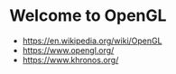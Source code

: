 # Welcome to OpenGL

* https://en.wikipedia.org/wiki/OpenGL
* https://www.opengl.org/
* https://www.khronos.org/

